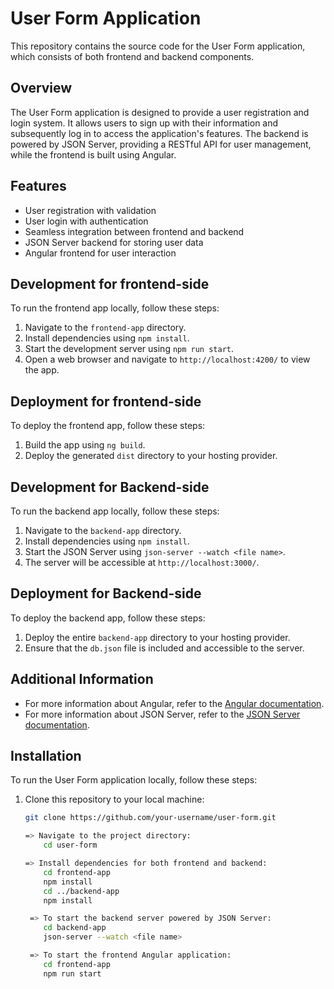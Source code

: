 # User Form Application

This repository contains the source code for the User Form application, which consists of both frontend and backend components.

## Overview

The User Form application is designed to provide a user registration and login system. It allows users to sign up with their information and subsequently log in to access the application's features. The backend is powered by JSON Server, providing a RESTful API for user management, while the frontend is built using Angular.

## Features

- User registration with validation
- User login with authentication
- Seamless integration between frontend and backend
- JSON Server backend for storing user data
- Angular frontend for user interaction

## Development for frontend-side

To run the frontend app locally, follow these steps:

1. Navigate to the `frontend-app` directory.
2. Install dependencies using `npm install`.
3. Start the development server using `npm run start`.
4. Open a web browser and navigate to `http://localhost:4200/` to view the app.

## Deployment for frontend-side

To deploy the frontend app, follow these steps:

1. Build the app using `ng build`.
2. Deploy the generated `dist` directory to your hosting provider.

## Development for Backend-side

To run the backend app locally, follow these steps:

1. Navigate to the `backend-app` directory.
2. Install dependencies using `npm install`.
3. Start the JSON Server using `json-server --watch <file name>`.
4. The server will be accessible at `http://localhost:3000/`.

## Deployment for Backend-side

To deploy the backend app, follow these steps:

1. Deploy the entire `backend-app` directory to your hosting provider.
2. Ensure that the `db.json` file is included and accessible to the server.


## Additional Information
- For more information about Angular, refer to the [Angular documentation](https://angular.io/docs).
- For more information about JSON Server, refer to the [JSON Server documentation](https://github.com/typicode/json-server).

## Installation

To run the User Form application locally, follow these steps:

1. Clone this repository to your local machine:

   ```bash
   git clone https://github.com/your-username/user-form.git

   => Navigate to the project directory:
       cd user-form

   => Install dependencies for both frontend and backend:
       cd frontend-app
       npm install
       cd ../backend-app
       npm install

    => To start the backend server powered by JSON Server:
       cd backend-app
       json-server --watch <file name>

    => To start the frontend Angular application:
       cd frontend-app
       npm run start

